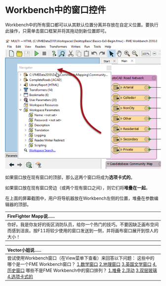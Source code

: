 # Workbench中的窗口控件

Workbench中的所有窗口都可以从其默认位置分离并存放在自定义位置。要执行此操作，只需单击窗口框架并将其拖动到新位置即可。

[![](../../.gitbook/assets/img1.014.draggingwindow.png)](https://github.com/safesoftware/FMETraining/blob/Desktop-Basic-2018/DesktopBasic1Basics/Images/Img1.014.DraggingWindow.png)

  
如果窗口放在现有窗口的顶部，那么这两个窗口将成为**选项卡式的**。

如果窗口放在现有窗口旁边（或两个现有窗口之间），则它们将**堆叠在一起**。

在上面的屏幕截图中，用户将导航器放在Workbench左侧的位置，堆叠在参数编辑器的顶部。

|  FireFighter Mapp说...... |
| :--- |
|  你好。我是你友好的街区消防队员，给你一个热门的技巧。不要因缺乏画布空间而感到沮丧。按F11将较少使用的窗口发送到一侧，并将画布窗口展开到惊人的大小！ |

|  Vector小姐说...... |
| :--- |
|  尝试使用Workbench窗口（在View菜单下查看）来回答以下问题：  这些中的哪个是一个FME Workbench窗口？  [1.数学窗口](http://52.73.3.37/fmedatastreaming/Manual/QAResponse2017.fmw?chapter=1&question=5&answer=1&DestDataset_TEXTLINE=C%3A%5CFMEOutput%5CQAResponse.html) [2.地理窗口](http://52.73.3.37/fmedatastreaming/Manual/QAResponse2017.fmw?chapter=1&question=5&answer=2&DestDataset_TEXTLINE=C%3A%5CFMEOutput%5CQAResponse.html) [3.英国文学窗口](http://52.73.3.37/fmedatastreaming/Manual/QAResponse2017.fmw?chapter=1&question=5&answer=3&DestDataset_TEXTLINE=C%3A%5CFMEOutput%5CQAResponse.html) [4.历史窗口](http://52.73.3.37/fmedatastreaming/Manual/QAResponse2017.fmw?chapter=1&question=5&answer=4&DestDataset_TEXTLINE=C%3A%5CFMEOutput%5CQAResponse.html)  哪些不是FME Workbench中的窗口排列？  [1.堆叠](http://52.73.3.37/fmedatastreaming/Manual/QAResponse2017.fmw?chapter=1&question=6&answer=1&DestDataset_TEXTLINE=C%3A%5CFMEOutput%5CQAResponse.html) [2.浮动](http://52.73.3.37/fmedatastreaming/Manual/QAResponse2017.fmw?chapter=1&question=6&answer=2&DestDataset_TEXTLINE=C%3A%5CFMEOutput%5CQAResponse.html) [3.双层玻璃](http://52.73.3.37/fmedatastreaming/Manual/QAResponse2017.fmw?chapter=1&question=6&answer=3&DestDataset_TEXTLINE=C%3A%5CFMEOutput%5CQAResponse.html) [4.选项卡式的](http://52.73.3.37/fmedatastreaming/Manual/QAResponse2017.fmw?chapter=1&question=6&answer=4&DestDataset_TEXTLINE=C%3A%5CFMEOutput%5CQAResponse.html) |


